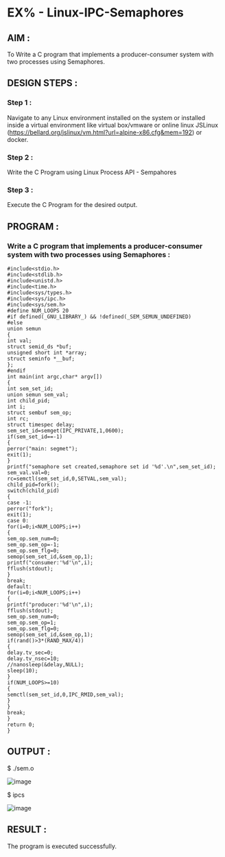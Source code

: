 # EX% - Linux-IPC-Semaphores

## AIM :
To Write a C program that implements a producer-consumer system with two processes using Semaphores.

## DESIGN STEPS :

### Step 1 :

Navigate to any Linux environment installed on the system or installed inside a virtual environment like virtual box/vmware or online linux JSLinux (https://bellard.org/jslinux/vm.html?url=alpine-x86.cfg&mem=192) or docker.

### Step 2 :

Write the C Program using Linux Process API - Sempahores

### Step 3 :

Execute the C Program for the desired output. 

## PROGRAM :

### Write a C program that implements a producer-consumer system with two processes using Semaphores :

```
#include<stdio.h>
#include<stdlib.h>
#include<unistd.h>
#include<time.h>
#include<sys/types.h>
#include<sys/ipc.h>
#include<sys/sem.h>
#define NUM_LOOPS 20
#if defined(_GNU_LIBRARY_) && !defined(_SEM_SEMUN_UNDEFINED)
#else
union semun
{
int val;
struct semid_ds *buf;
unsigned short int *array;
struct seminfo *__buf;
};
#endif
int main(int argc,char* argv[])
{
int sem_set_id;
union semun sem_val;
int child_pid;
int i;
struct sembuf sem_op;
int rc;
struct timespec delay;
sem_set_id=semget(IPC_PRIVATE,1,0600);
if(sem_set_id==-1)
{
perror("main: segmet");
exit(1);
}
printf("semaphore set created,semaphore set id '%d'.\n",sem_set_id);
sem_val.val=0;
rc=semctl(sem_set_id,0,SETVAL,sem_val);
child_pid=fork();
switch(child_pid)
{
case -1:
perror("fork");
exit(1);
case 0:
for(i=0;i<NUM_LOOPS;i++)
{
sem_op.sem_num=0;
sem_op.sem_op=-1;
sem_op.sem_flg=0;
semop(sem_set_id,&sem_op,1);
printf("consumer:'%d'\n",i);
fflush(stdout);
}
break;
default:
for(i=0;i<NUM_LOOPS;i++)
{
printf("producer:'%d'\n",i);
fflush(stdout);
sem_op.sem_num=0;
sem_op.sem_op=1;
sem_op.sem_flg=0;
semop(sem_set_id,&sem_op,1);
if(rand()>3*(RAND_MAX/4))
{
delay.tv_sec=0;
delay.tv_nsec=10;
//nanosleep(&delay,NULL);
sleep(10);
}
if(NUM_LOOPS>=10)
{
semctl(sem_set_id,0,IPC_RMID,sem_val);
}
}
break;
}       
return 0;
}
```


## OUTPUT :
$ ./sem.o 

![image](https://github.com/user-attachments/assets/d0303e38-22eb-4611-8663-23cf5c3e9937)


$ ipcs


![image](https://github.com/user-attachments/assets/320add88-c818-4fa8-a2c7-70200a00496d)



## RESULT :
The program is executed successfully.
